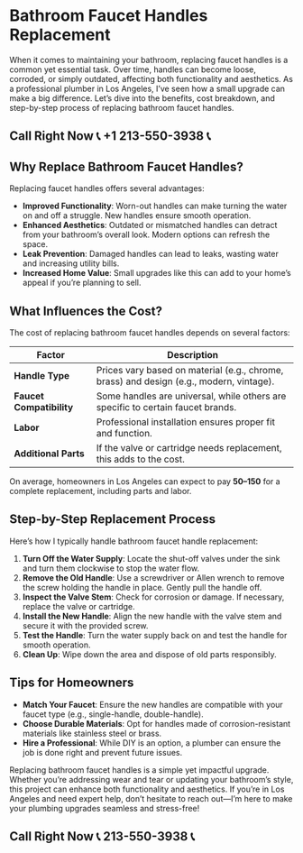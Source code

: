 # Bathroom Faucet Handles Replacement

When it comes to maintaining your bathroom, replacing faucet handles is a common yet essential task. Over time, handles can become loose, corroded, or simply outdated, affecting both functionality and aesthetics. As a professional plumber in Los Angeles, I’ve seen how a small upgrade can make a big difference. Let’s dive into the benefits, cost breakdown, and step-by-step process of replacing bathroom faucet handles.

## Call Right Now 📞 +1 213-550-3938 📞

## Why Replace Bathroom Faucet Handles?

Replacing faucet handles offers several advantages:  

- **Improved Functionality**: Worn-out handles can make turning the water on and off a struggle. New handles ensure smooth operation.  
- **Enhanced Aesthetics**: Outdated or mismatched handles can detract from your bathroom’s overall look. Modern options can refresh the space.  
- **Leak Prevention**: Damaged handles can lead to leaks, wasting water and increasing utility bills.  
- **Increased Home Value**: Small upgrades like this can add to your home’s appeal if you’re planning to sell.  

## What Influences the Cost?

The cost of replacing bathroom faucet handles depends on several factors:  

| **Factor**             | **Description**                                                                 |  
|-------------------------|---------------------------------------------------------------------------------|  
| **Handle Type**         | Prices vary based on material (e.g., chrome, brass) and design (e.g., modern, vintage). |  
| **Faucet Compatibility** | Some handles are universal, while others are specific to certain faucet brands. |  
| **Labor**               | Professional installation ensures proper fit and function.                     |  
| **Additional Parts**    | If the valve or cartridge needs replacement, this adds to the cost.           |  

On average, homeowners in Los Angeles can expect to pay **$50–$150** for a complete replacement, including parts and labor.  

## Step-by-Step Replacement Process

Here’s how I typically handle bathroom faucet handle replacement:  

1. **Turn Off the Water Supply**: Locate the shut-off valves under the sink and turn them clockwise to stop the water flow.  
2. **Remove the Old Handle**: Use a screwdriver or Allen wrench to remove the screw holding the handle in place. Gently pull the handle off.  
3. **Inspect the Valve Stem**: Check for corrosion or damage. If necessary, replace the valve or cartridge.  
4. **Install the New Handle**: Align the new handle with the valve stem and secure it with the provided screw.  
5. **Test the Handle**: Turn the water supply back on and test the handle for smooth operation.  
6. **Clean Up**: Wipe down the area and dispose of old parts responsibly.  

## Tips for Homeowners  

- **Match Your Faucet**: Ensure the new handles are compatible with your faucet type (e.g., single-handle, double-handle).  
- **Choose Durable Materials**: Opt for handles made of corrosion-resistant materials like stainless steel or brass.  
- **Hire a Professional**: While DIY is an option, a plumber can ensure the job is done right and prevent future issues.  

Replacing bathroom faucet handles is a simple yet impactful upgrade. Whether you’re addressing wear and tear or updating your bathroom’s style, this project can enhance both functionality and aesthetics. If you’re in Los Angeles and need expert help, don’t hesitate to reach out—I’m here to make your plumbing upgrades seamless and stress-free!
## Call Right Now 📞 213-550-3938 📞